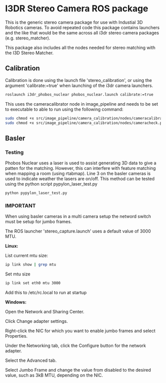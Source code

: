 # I3DR Stereo Camera ROS package

This is the generic stereo camera package for use with Industial 3D Robotics cameras. To avoid repeated code this package contains launchers and the like that would be the same across all i3dr stereo camera packages (e.g. stereo_matcher).

This package also includes all the nodes needed for stereo matching with the I3D Stereo Matcher.

## Calibration

Calibration is done using the launch file 'stereo_calibration', or using the argument 'calibrate:=true' when launching of the i3dr camera launchers.

```bash
roslaunch i3dr_phobos_nuclear phobos_nuclear.launch calibrate:=true
```

This uses the cameracalibrator node in image_pipeline and needs to be set to executable to able to run using the following command:

```bash
sudo chmod +x src/image_pipeline/camera_calibration/nodes/cameracalibrator.py
sudo chmod +x src/image_pipeline/camera_calibration/nodes/cameracheck.py
```

## Basler

### Testing

Phobos Nuclear uses a laser is used to assist generating 3D data to give a patten for the matching. However, this can interfere with feature matching when mapping a room (using rtabmap). Line 3 on the basler cameras is used to indicate weather the lasers are on/off. This method can be tested using the python script pypylon_laser_test.py

```bash
python pypylon_laser_test.py
```

### IMPORTANT

When using basler cameras in a multi camera setup the netword switch must be setup for jumbo frames.

The ROS launcher 'stereo_capture.launch' uses a default value of 3000 MTU.

**Linux:**

List current mtu size:

```bash
ip link show | grep mtu
```

Set mtu size

```bash
ip link set eth0 mtu 3000
```

Add this to /etc/rc.local to run at startup

**Windows:**

Open the Network and Sharing Center.

Click Change adapter settings.

Right-click the NIC for which you want to enable jumbo frames and select Properties.

Under the Networking tab, click the Configure button for the network adapter.

Select the Advanced tab.

Select Jumbo Frame and change the value from disabled to the desired value, such as 3kB MTU, depending on the NIC.
